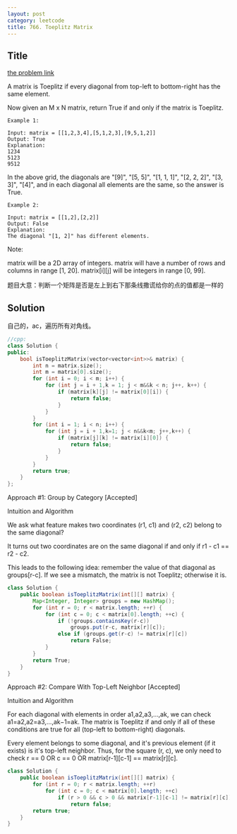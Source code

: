 ```yaml
---
layout: post
category: leetcode
title: 766. Toeplitz Matrix
---
```

## Title
[the problem link](https://leetcode.com/problems/toeplitz-matrix/description/)

A matrix is Toeplitz if every diagonal from top-left to bottom-right has the same element.

Now given an M x N matrix, return True if and only if the matrix is Toeplitz.
 
	
	Example 1:
	
	Input: matrix = [[1,2,3,4],[5,1,2,3],[9,5,1,2]]
	Output: True
	Explanation:
	1234
	5123
	9512

In the above grid, the diagonals are "[9]", "[5, 5]", "[1, 1, 1]", "[2, 2, 2]", "[3, 3]", "[4]", and in each diagonal all elements are the same, so the answer is True.

	Example 2:
	
	Input: matrix = [[1,2],[2,2]]
	Output: False
	Explanation:
	The diagonal "[1, 2]" has different elements.

Note:

matrix will be a 2D array of integers.
matrix will have a number of rows and columns in range [1, 20].
matrix[i][j] will be integers in range [0, 99].

题目大意：判断一个矩阵是否是左上到右下那条线撒谎给你的点的值都是一样的

## Solution
自己的，ac，遍历所有对角线。
```c++
//cpp:
class Solution {
public:
	bool isToeplitzMatrix(vector<vector<int>>& matrix) {
		int n = matrix.size();
		int m = matrix[0].size();
		for (int i = 0; i < m; i++) {
			for (int j = i + 1,k = 1; j < m&&k < n; j++, k++) {
				if (matrix[k][j] != matrix[0][i]) {
					return false;
				}
			}
		}
		for (int i = 1; i < n; i++) {
			for (int j = i + 1,k=1; j < n&&k<m; j++,k++) {
				if (matrix[j][k] != matrix[i][0]) {
					return false;
				}
			}
		}
		return true;
	}
};
```

Approach #1: Group by Category [Accepted]

Intuition and Algorithm

We ask what feature makes two coordinates (r1, c1) and (r2, c2) belong to the same diagonal?

It turns out two coordinates are on the same diagonal if and only if r1 - c1 == r2 - c2.

This leads to the following idea: remember the value of that diagonal as groups[r-c]. If we see a mismatch, the matrix is not Toeplitz; otherwise it is.

```java
class Solution {
    public boolean isToeplitzMatrix(int[][] matrix) {
        Map<Integer, Integer> groups = new HashMap();
        for (int r = 0; r < matrix.length; ++r) {
            for (int c = 0; c < matrix[0].length; ++c) {
                if (!groups.containsKey(r-c))
                    groups.put(r-c, matrix[r][c]);
                else if (groups.get(r-c) != matrix[r][c])
                    return False;
            }
        }
        return True;
    }
}
```

Approach #2: Compare With Top-Left Neighbor [Accepted]

Intuition and Algorithm

For each diagonal with elements in order a1,a2,a3,…,ak, we can check a1=a2,a2=a3,…,ak−1=ak. The matrix is Toeplitz if and only if all of these conditions are true for all (top-left to bottom-right) diagonals.

Every element belongs to some diagonal, and it's previous element (if it exists) is it's top-left neighbor. Thus, for the square (r, c), we only need to check r == 0 OR c == 0 OR matrix[r-1][c-1] == matrix[r][c].

```java
class Solution {
    public boolean isToeplitzMatrix(int[][] matrix) {
        for (int r = 0; r < matrix.length; ++r)
            for (int c = 0; c < matrix[0].length; ++c)
                if (r > 0 && c > 0 && matrix[r-1][c-1] != matrix[r][c])
                    return false;
        return true;
    }
}
```